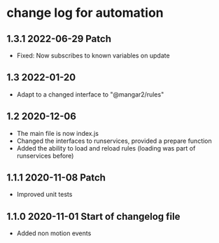 # change log for automation

## 1.3.1 2022-06-29 Patch

- Fixed:  Now subscribes to known variables on update

## 1.3 2022-01-20

- Adapt to a changed interface to "@mangar2/rules"

## 1.2 2020-12-06

- The main file is now index.js
- Changed the interfaces to runservices, provided a prepare function
- Added the ability to load and reload rules (loading was part of runservices before)

## 1.1.1 2020-11-08 Patch

- Improved unit tests

## 1.1.0 2020-11-01 Start of changelog file

- Added non motion events
